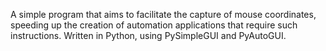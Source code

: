 A simple program that aims to facilitate the capture of mouse coordinates, speeding up the creation of automation applications that require such instructions.
Written in Python, using PySimpleGUI and PyAutoGUI.
